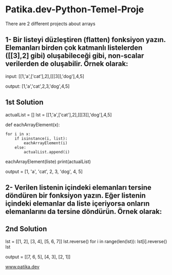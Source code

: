 # Patika.dev-Python-Temel-Proje
There are 2 different projects about arrays

## 1- Bir listeyi düzleştiren (flatten) fonksiyon yazın. Elemanları birden çok katmanlı listelerden ([[3],2] gibi) oluşabileceği gibi, non-scalar verilerden de oluşabilir. Örnek olarak:

input: [[1,'a',['cat'],2],[[[3]],'dog'],4,5]

output: [1,'a','cat',2,3,'dog',4,5]

## 1st Solution

actualList = []
lst = [[1,'a',['cat'],2],[[[3]],'dog'],4,5]

def eachArrayElement(x):

    for i in x:
        if isinstance(i, list):
            eachArrayElement(i)
        else:
            actualList.append(i)
            
eachArrayElement(liste)
print(actualList)

output = [1, 'a', 'cat', 2, 3, 'dog', 4, 5]

## 2- Verilen listenin içindeki elemanları tersine döndüren bir fonksiyon yazın. Eğer listenin içindeki elemanlar da liste içeriyorsa onların elemanlarını da tersine döndürün. Örnek olarak:

## 2nd Solution
lst = [[1, 2], [3, 4], [5, 6, 7]]
lst.reverse()
for i in range(len(lst)):
    lst[i].reverse()
lst

output = [[7, 6, 5], [4, 3], [2, 1]]


www.patika.dev
